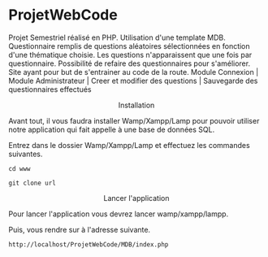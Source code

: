 # ProjetWebCode
Projet Semestriel réalisé en PHP. Utilisation d'une template MDB. Questionnaire remplis de questions aléatoires sélectionnées en fonction d'une thématique choisie. Les questions n'apparaissent que une fois par questionnaire.
Possibilité de refaire des questionnaires pour s'améliorer.
Site ayant pour but de s'entrainer au code de la route.
Module Connexion | Module Administrateur | Creer et modifier des questions | Sauvegarde des questionnaires effectués  


 <p align="center">
  Installation
</p>


Avant tout, il vous faudra installer Wamp/Xampp/Lamp pour pouvoir utiliser notre application qui fait appelle à une base de données SQL.

Entrez dans le dossier  Wamp/Xampp/Lamp et effectuez les commandes suivantes.

``` cd www ```

```git clone url```


 <p align="center">
  Lancer l'application
</p>


Pour lancer l'application vous devrez lancer wamp/xampp/lampp.

Puis, vous rendre sur à l'adresse suivante.

 ```http://localhost/ProjetWebCode/MDB/index.php```


